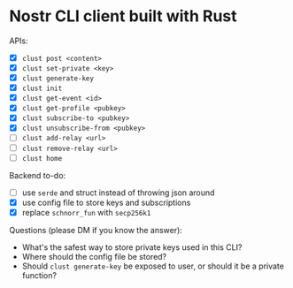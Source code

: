 # Nostr CLI client built with Rust
APIs:
- [x] `clust post <content>`
- [x] `clust set-private <key>`
- [x] `clust generate-key`
- [x] `clust init`
- [x] `clust get-event <id>`
- [x] `clust get-profile <pubkey>`
- [x] `clust subscribe-to <pubkey>`
- [x] `clust unsubscribe-from <pubkey>`
- [ ] `clust add-relay <url>`
- [ ] `clust remove-relay <url>`
- [ ] `clust home`

Backend to-do:
- [ ] use `serde` and struct instead of throwing json around
- [x] use config file to store keys and subscriptions
- [x] replace `schnorr_fun` with `secp256k1`

Questions (please DM if you know the answer):
- What's the safest way to store private keys used in this CLI?
- Where should the config file be stored?
- Should `clust generate-key` be exposed to user, or should it be a private function? 

